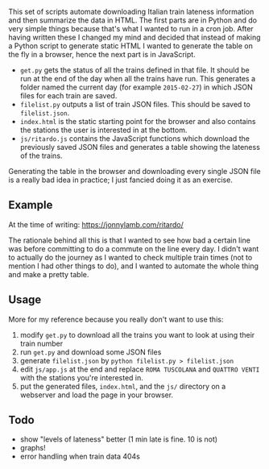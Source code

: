 This set of scripts automate downloading Italian train lateness
information and then summarize the data in HTML. The first parts are
in Python and do very simple things because that's what I wanted to
run in a cron job. After having written these I changed my mind and
decided that instead of making a Python script to generate static HTML
I wanted to generate the table on the fly in a browser, hence the next
part is in JavaScript.

* `get.py` gets the status of all the trains defined in that file. It
  should be run at the end of the day when all the trains have
  run. This generates a folder named the current day (for example
  `2015-02-27`) in which JSON files for each train are saved.
* `filelist.py` outputs a list of train JSON files. This should be
  saved to `filelist.json`.
* `index.html` is the static starting point for the browser and also
  contains the stations the user is interested in at the bottom.
* `js/ritardo.js` contains the JavaScript functions which download the
  previously saved JSON files and generates a table showing the
  lateness of the trains.

Generating the table in the browser and downloading every single JSON
file is a really bad idea in practice; I just fancied doing it as an
exercise.

Example
-------

At the time of writing: https://jonnylamb.com/ritardo/

The rationale behind all this is that I wanted to see how bad a
certain line was before committing to do a commute on the line every
day. I didn't want to actually do the journey as I wanted to check
multiple train times (not to mention I had other things to do), and I
wanted to automate the whole thing and make a pretty table.

Usage
-----

More for my reference because you really don't want to use this:

1. modify `get.py` to download all the trains you want to look at
   using their train number
2. run `get.py` and download some JSON files
3. generate `filelist.json` by `python filelist.py > filelist.json`
4. edit `js/app.js` at the end and replace `ROMA TUSCOLANA` and
   `QUATTRO VENTI` with the stations you're interested in.
5. put the generated files, `index.html`, and the `js/` directory on a
   webserver and load the page in your browser.

Todo
----

* show "levels of lateness" better (1 min late is fine. 10 is not)
* graphs!
* error handling when train data 404s